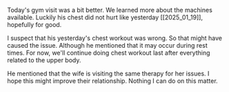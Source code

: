 Today's gym visit was a bit better. We learned more about the machines available. Luckily his chest did not hurt like yesterday [[2025_01_19]], hopefully for good. 

I suspect that his yesterday's chest workout was wrong. So that might have caused the issue. Although he mentioned that it may occur during rest times. For now, we'll continue doing chest workout last after everything related to the upper body. 

He mentioned that the wife is visiting the same therapy for her issues. I hope this might improve their relationship. Nothing I can do on this matter.
